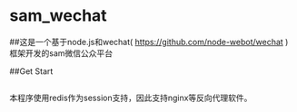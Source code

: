 sam_wechat
==========
##这是一个基于node.js和wechat( https://github.com/node-webot/wechat )框架开发的sam微信公众平台

##Get Start
```node app.js 80 (port num)
```

本程序使用redis作为session支持，因此支持nginx等反向代理软件。
